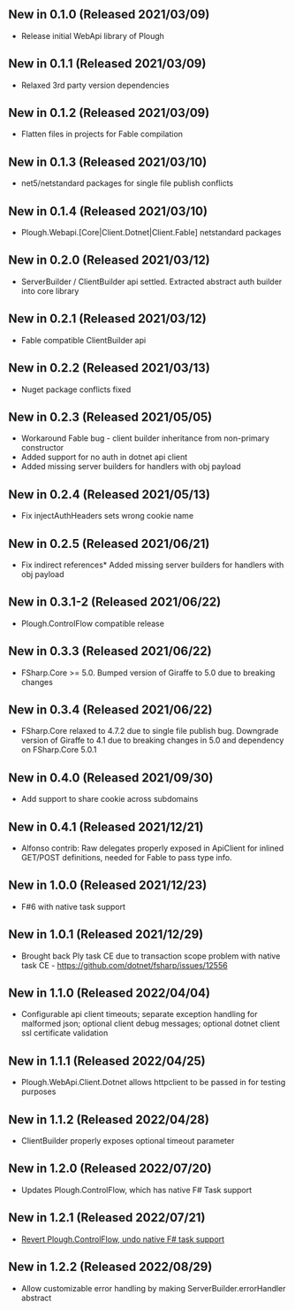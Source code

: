 ## New in 0.1.0 (Released 2021/03/09)
* Release initial WebApi library of Plough

## New in 0.1.1 (Released 2021/03/09)
* Relaxed 3rd party version dependencies

## New in 0.1.2 (Released 2021/03/09)
* Flatten files in projects for Fable compilation

## New in 0.1.3 (Released 2021/03/10)
* net5/netstandard packages for single file publish conflicts

## New in 0.1.4 (Released 2021/03/10)
* Plough.Webapi.[Core|Client.Dotnet|Client.Fable] netstandard packages

## New in 0.2.0 (Released 2021/03/12)
* ServerBuilder / ClientBuilder api settled. Extracted abstract auth builder into core library

## New in 0.2.1 (Released 2021/03/12)
* Fable compatible ClientBuilder api

## New in 0.2.2 (Released 2021/03/13)
* Nuget package conflicts fixed

## New in 0.2.3 (Released 2021/05/05)
* Workaround Fable bug - client builder inheritance from non-primary constructor
* Added support for no auth in dotnet api client
* Added missing server builders for handlers with obj payload

## New in 0.2.4 (Released 2021/05/13)
* Fix injectAuthHeaders sets wrong cookie name

## New in 0.2.5 (Released 2021/06/21)
* Fix indirect references* Added missing server builders for handlers with obj payload

## New in 0.3.1-2 (Released 2021/06/22)
* Plough.ControlFlow compatible release

## New in 0.3.3 (Released 2021/06/22)
* FSharp.Core >= 5.0. Bumped version of Giraffe to 5.0 due to breaking changes

## New in 0.3.4 (Released 2021/06/22)
* FSharp.Core relaxed to 4.7.2 due to single file publish bug. Downgrade version of Giraffe to 4.1 due to breaking changes in 5.0 and dependency on FSharp.Core 5.0.1

## New in 0.4.0 (Released 2021/09/30)
* Add support to share cookie across subdomains

## New in 0.4.1 (Released 2021/12/21)
* Alfonso contrib: Raw delegates properly exposed in ApiClient for inlined GET/POST definitions, needed for Fable to pass type info.

## New in 1.0.0 (Released 2021/12/23)
* F#6 with native task support

## New in 1.0.1 (Released 2021/12/29)
* Brought back Ply task CE due to transaction scope problem with native task CE - https://github.com/dotnet/fsharp/issues/12556

## New in 1.1.0 (Released 2022/04/04)
* Configurable api client timeouts; separate exception handling for malformed json; optional client debug messages; optional dotnet client ssl certificate validation

## New in 1.1.1 (Released 2022/04/25)
* Plough.WebApi.Client.Dotnet allows httpclient to be passed in for testing purposes

## New in 1.1.2 (Released 2022/04/28)
* ClientBuilder properly exposes optional timeout parameter

## New in 1.2.0 (Released 2022/07/20)
* Updates Plough.ControlFlow, which has native F# Task support

## New in 1.2.1 (Released 2022/07/21)
* [Revert Plough.ControlFlow, undo native F# task support](https://github.com/demetrixbio/Plough.WebApi/pull/5)

## New in 1.2.2 (Released 2022/08/29)
* Allow customizable error handling by making ServerBuilder.errorHandler abstract